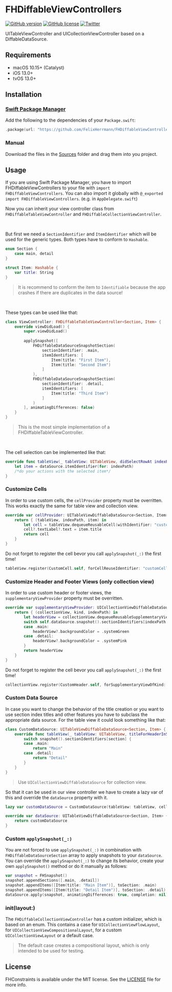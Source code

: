 # FHDiffableViewControllers

<p align="left">
<a href="https://github.com/FelixHerrmann/FHDiffableViewControllers/releases"><img alt="GitHub version" src="https://img.shields.io/github/v/release/FelixHerrmann/FHDiffableViewControllers"></a>
<a href="https://github.com/FelixHerrmann/FHDiffableViewControllers/blob/master/LICENSE"><img alt="GitHub license" src="https://img.shields.io/github/license/FelixHerrmann/FHDiffableViewControllers"></a>
<a href="https://twitter.com/intent/tweet?text=Wow:&url=https%3A%2F%2Fgithub.com%2FFelixHerrmann%2FFHDiffableViewControllers"><img alt="Twitter" src="https://img.shields.io/twitter/url?style=social&url=https%3A%2F%2Fgithub.com%2FFelixHerrmann%2FFHDiffableViewControllers"></a>
</p>

UITableViewController and UICollectionViewController based on a DiffableDataSource.

## Requirements
- macOS 10.15+ (Catalyst)
- iOS 13.0+
- tvOS 13.0+

## Installation

### [Swift Package Manager](https://swift.org/package-manager/)

Add the following to the dependencies of your `Package.swift`:

```swift
.package(url: "https://github.com/FelixHerrmann/FHDiffableViewControllers.git", from: "x.x.x")
```

### Manual

Download the files in the [Sources](https://github.com/FelixHerrmann/FHDiffableViewControllers/tree/master/Sources) folder and drag them into you project.

## Usage

If you are using Swift Package Manager, you have to import FHDiffableViewControllers to your file with `import FHDiffableViewControllers`. You can also import it globally with `@_exported import FHDiffableViewControllers`. (e.g. in `AppDelegate.swift`)

Now you can inherit your view controller class from `FHDiffableTableViewController` and `FHDiffableCollectionViewController`. 

<br>

But first we need a `SectionIdentifier` and `ItemIdentifier` which will be used for the generic types. Both types have to conform to `Hashable`.

```swift
enum Section {
    case main, detail
}

struct Item: Hashable {
    var title: String
}
```
>It is recommend to conform the item to `Identifiable` because the app crashes if there are duplicates in the data source!

<br>

These types can be used like that:

```swift
class ViewController: FHDiffableTableViewController<Section, Item> {
    override viewDidLoad() {
        super.viewDidLoad()
        
        applySnapshot([
            FHDiffableDataSourceSnapshotSection(
                sectionIdentifier: .main,
                itemIdentifiers: [
                    Item(title: "First Item"),
                    Item(title: "Second Item")
                ]
            ),
            FHDiffableDataSourceSnapshotSection(
                sectionIdentifier: .detail,
                itemIdentifiers: [
                    Item(title: "Third Item")
                ]
            )
        ], animatingDifferences: false)
    }
}
```
>This is the most simple implementation of a FHDiffableTableViewController.

<br>

The cell selection can be implemented like that:

```swift
override func tableView(_ tableView: UITableView, didSelectRowAt indexPath: IndexPath) {
    let item = dataSource.itemIdentifier(for: indexPath)
    /*do your actions with the selected item*/
}
```

### Customize Cells

In order to use custom cells, the `cellProvider` property must be overritten. This works exactly the same for table view and collection view.

```swift
override var cellProvider: UITableViewDiffableDataSource<Section, Item>.CellProvider {
    return { (tableView, indexPath, item) in
        let cell = tableView.dequeueReusableCell(withIdentifier: "customCell", for: indexPath) as? CustomCell
        cell?.textLabel?.text = item.title
        return cell
    }
}
```

Do not forget to register the cell bevor you call `applySnapshot(_:)` the first time!

```swift 
tableView.register(CustomCell.self, forCellReuseIdentifier: "customCell")
```

### Customize Header and Footer Views (only collection view)

In order to use custom header or footer views, the `supplementaryViewProvider` property must be overritten.

```swift 
override var supplementaryViewProvider: UICollectionViewDiffableDataSource<Section, Item>.SupplementaryViewProvider? {
    return { (collectionView, kind, indexPath) in
        let headerView = collectionView.dequeueReusableSupplementaryView(ofKind: kind, withReuseIdentifier: "customHeader", for: indexPath) as? CustomHeader
        switch self.dataSource.snapshot().sectionIdentifiers[indexPath.section] {
        case .main:
            headerView?.backgroundColor = .systemGreen
        case .detail:
            headerView?.backgroundColor = .systemPink
        }
        return headerView
    }
}
```

Do not forget to register the cell bevor you call `applySnapshot(_:)` the first time!

```swift
collectionView.register(CustomHeader.self, forSupplementaryViewOfKind: UICollectionView.elementKindSectionHeader, withReuseIdentifier: "customHeader")
```

### Custom Data Source

In case you want to change the behavior of the title creation or you want to use section index titles and other features you have to subclass the appropriate data source. For the table view it could look something like that:

```swift
class CustomDataSource: UITableViewDiffableDataSource<Section, Item> {
    override func tableView(_ tableView: UITableView, titleForHeaderInSection section: Int) -> String? {
        switch snapshot().sectionIdentifiers[section] {
        case .main:
            return "Main"
        case .detail:
            return "Detail"
        }
    }
}
```

>Use `UICollectionViewDiffableDataSource` for collection view.

So that it can be used in our view controller we have to create a lazy var of this and override the `dataSource` property with it.

```swift
lazy var customDataSource = CustomDataSource(tableView: tableView, cellProvider: cellProvider)

override var dataSource: UITableViewDiffableDataSource<Section, Item> {
    return customDataSource
}
```

### Custom `applySnapshot(_:)`

You are not forced to use `applySnapshot(_:)` in combination with `FHDiffableDataSourceSection` array to apply snapshots to your `dataSource`. You can override the `applySnapshot(_:)` to change its behavior, create your own `applySnapshot()` method or do it manually as follows:

```swift
var snapshot = FHSnapshot()
snapshot.appendSections([.main, .detail])
snapshot.appendItems([Item(title: "Main Item")], toSection: .main)
snapshot.appendItems([Item(title: "Detail Item")], toSection: .detail)
dataSource.apply(snapshot, animatingDifferences: true, completion: nil)
```

### init(layout:)

The `FHDiffableCollectionViewController` has a custom initializer, which is based on an enum.
This contains a case for `UICollectionViewFlowLayout`, for `UICollectionViewCompositionalLayout`, for a custom `UICollectionViewLayout` or a default case.

>The default case creates a compositional layout, which is only intended to be used for testing.

## License

FHConstraints is available under the MIT license. See the [LICENSE](https://github.com/FelixHerrmann/FHDiffableViewControllers/blob/master/LICENSE) file for more info.
